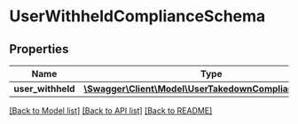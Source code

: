 # UserWithheldComplianceSchema

## Properties
Name | Type | Description | Notes
------------ | ------------- | ------------- | -------------
**user_withheld** | [**\Swagger\Client\Model\UserTakedownComplianceSchema**](UserTakedownComplianceSchema.md) |  | 

[[Back to Model list]](../../README.md#documentation-for-models) [[Back to API list]](../../README.md#documentation-for-api-endpoints) [[Back to README]](../../README.md)

